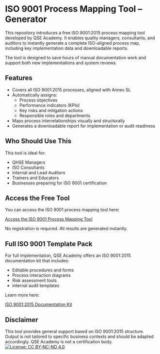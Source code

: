 # ISO 9001 Process Mapping Tool – Generator

This repository introduces a free ISO 9001:2015 process mapping tool developed by QSE Academy. It enables quality managers, consultants, and auditors to instantly generate a complete ISO-aligned process map, including key implementation data and downloadable reports.

The tool is designed to save hours of manual documentation work and support both new implementations and system reviews.

## Features

- Covers all ISO 9001:2015 processes, aligned with Annex SL
- Automatically assigns:
  - Process objectives
  - Performance indicators (KPIs)
  - Key risks and mitigation actions
  - Responsible roles and departments
- Maps process interrelationships visually and structurally
- Generates a downloadable report for implementation or audit readiness

## Who Should Use This

This tool is ideal for:
- QHSE Managers
- ISO Consultants
- Internal and Lead Auditors
- Trainers and Educators
- Businesses preparing for ISO 9001 certification

## Access the Free Tool

You can access the ISO 9001 process mapping tool here:

[Access the ISO 9001 Process Mapping Tool](https://www.qse-academy.com/iso-9001-process-mapping-tool/)

No registration is required. All results are generated instantly.

## Full ISO 9001 Template Pack

For full implementation, QSE Academy offers an ISO 9001:2015 documentation kit that includes:

- Editable procedures and forms
- Process interaction diagrams
- Risk assessment tools
- Internal audit templates

Learn more here:

[ISO 9001:2015 Documentation Kit](https://www.qse-academy.com/iso9001version2015/)

## Disclaimer

This tool provides general support based on ISO 9001:2015 structure. Output is not tailored to specific business contexts and should be adapted accordingly. QSE Academy is not a certification body.
[![License: CC BY-NC-ND 4.0](https://img.shields.io/badge/License-CC%20BY--NC--ND%204.0-lightgrey.svg)](https://creativecommons.org/licenses/by-nc-nd/4.0/)
